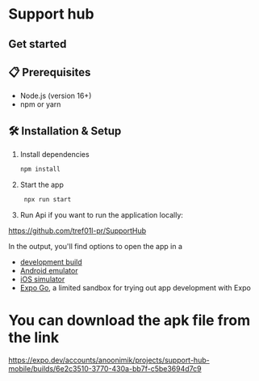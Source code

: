 # Support hub

## Get started

## 📋 Prerequisites

- Node.js (version 16+)
- npm or yarn

## 🛠️ Installation & Setup
1. Install dependencies

   ```bash
   npm install
   ```

2. Start the app

   ```bash
    npx run start
   ```
3. Run Api if you want to run the application locally:

https://github.com/tref01l-pr/SupportHub

In the output, you'll find options to open the app in a

- [development build](https://docs.expo.dev/develop/development-builds/introduction/)
- [Android emulator](https://docs.expo.dev/workflow/android-studio-emulator/)
- [iOS simulator](https://docs.expo.dev/workflow/ios-simulator/)
- [Expo Go](https://expo.dev/go), a limited sandbox for trying out app development with Expo

# You can download the apk file from the link
https://expo.dev/accounts/anoonimik/projects/support-hub-mobile/builds/6e2c3510-3770-430a-bb7f-c5be3694d7c9
